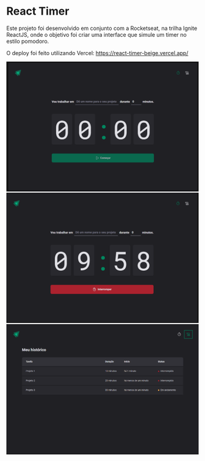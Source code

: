 # React Timer

Este projeto foi desenvolvido em conjunto com a Rocketseat, na trilha Ignite ReactJS, onde o objetivo foi criar uma interface que simule um timer no estilo pomodoro.

O deploy foi feito utilizando Vercel: https://react-timer-beige.vercel.app/

<img src="./github-images/timer1.png">
<img src="./github-images/timer2.png">
<img src="./github-images/timer3.png">
